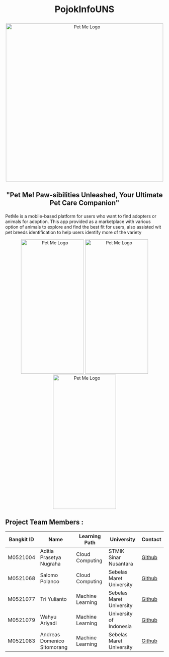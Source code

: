 # <p align="center">PojokInfoUNS </p>
<p align="center" >
    <img width="500" src="https://raw.githubusercontent.com/XnoahR/PetMe/main/asset/PetMe.png" alt="Pet Me Logo">
</p>

## <p align="center">"Pet Me! Paw-sibilities Unleashed, Your Ultimate Pet Care Companion"</p>
<p >PetMe is a mobile-based platform for users who want to find adopters or animals for adoption. This app provided as a marketplace with various option of animals to explore and find the best fit for users, also assisted wit pet breeds identification to help users identify more of the variety</p>
<div align="center">
    <img width="200" height="425" src="https://raw.githubusercontent.com/XnoahR/PetMe/main/asset/fav.jpg" alt="Pet Me Logo">
    <img width="200" height="425" src="https://raw.githubusercontent.com/XnoahR/PetMe/main/asset/my.jpg" alt="Pet Me Logo">
    <img width="200" height="425" src="https://raw.githubusercontent.com/XnoahR/PetMe/main/asset/home.jpg" alt="Pet Me Logo">
</div>
<h2> Project Team Members : </h2>

|Bangkit ID|Name|Learning Path|University|Contact|
|-----|-----|-----|-----|-----|
|M0521004|Aditia Prasetya Nugraha|Cloud Computing|STMIK Sinar Nusantara|[Github](https://github.com/Adztrz) 
|M0521068|Salomo Polanco |Cloud Computing|Sebelas Maret University|[Github](https://github.com/salomopm) 
|M0521077|Tri Yulianto|Machine Learning|Sebelas Maret University|[Github](https://github.com/tri3yul) 
|M0521079|Wahyu Ariyadi|Machine Learning|University of Indonesia|[Github](https://github.com/Void071202) 
|M0521083|Andreas Domenico Sitomorang |Machine Learning|Sebelas Maret University|[Github](https://github.com/Dre-do) 
